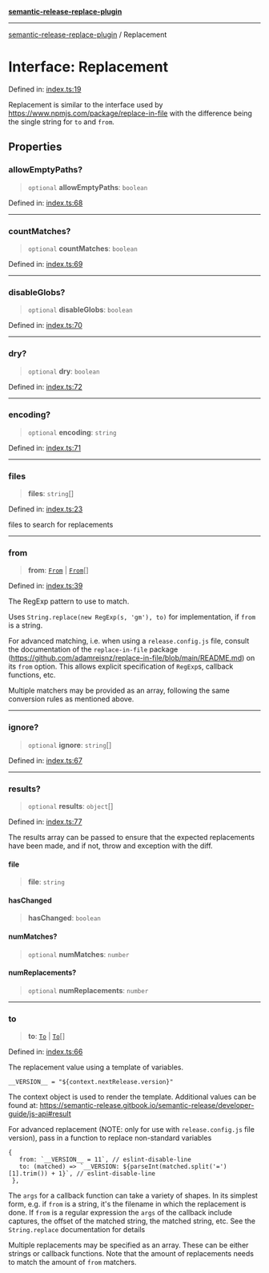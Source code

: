 [**semantic-release-replace-plugin**](../README.md)

---

[semantic-release-replace-plugin](../README.md) / Replacement

# Interface: Replacement

Defined in: [index.ts:19](https://github.com/centralnicgroup-opensource/rtldev-middleware-semantic-release-replace-plugin/blob/72897e5fd6a629573f597e0e200d3cdd145a96b9/src/index.ts#L19)

Replacement is similar to the interface used by https://www.npmjs.com/package/replace-in-file
with the difference being the single string for `to` and `from`.

## Properties

### allowEmptyPaths?

> `optional` **allowEmptyPaths**: `boolean`

Defined in: [index.ts:68](https://github.com/centralnicgroup-opensource/rtldev-middleware-semantic-release-replace-plugin/blob/72897e5fd6a629573f597e0e200d3cdd145a96b9/src/index.ts#L68)

---

### countMatches?

> `optional` **countMatches**: `boolean`

Defined in: [index.ts:69](https://github.com/centralnicgroup-opensource/rtldev-middleware-semantic-release-replace-plugin/blob/72897e5fd6a629573f597e0e200d3cdd145a96b9/src/index.ts#L69)

---

### disableGlobs?

> `optional` **disableGlobs**: `boolean`

Defined in: [index.ts:70](https://github.com/centralnicgroup-opensource/rtldev-middleware-semantic-release-replace-plugin/blob/72897e5fd6a629573f597e0e200d3cdd145a96b9/src/index.ts#L70)

---

### dry?

> `optional` **dry**: `boolean`

Defined in: [index.ts:72](https://github.com/centralnicgroup-opensource/rtldev-middleware-semantic-release-replace-plugin/blob/72897e5fd6a629573f597e0e200d3cdd145a96b9/src/index.ts#L72)

---

### encoding?

> `optional` **encoding**: `string`

Defined in: [index.ts:71](https://github.com/centralnicgroup-opensource/rtldev-middleware-semantic-release-replace-plugin/blob/72897e5fd6a629573f597e0e200d3cdd145a96b9/src/index.ts#L71)

---

### files

> **files**: `string`[]

Defined in: [index.ts:23](https://github.com/centralnicgroup-opensource/rtldev-middleware-semantic-release-replace-plugin/blob/72897e5fd6a629573f597e0e200d3cdd145a96b9/src/index.ts#L23)

files to search for replacements

---

### from

> **from**: [`From`](../type-aliases/From.md) \| [`From`](../type-aliases/From.md)[]

Defined in: [index.ts:39](https://github.com/centralnicgroup-opensource/rtldev-middleware-semantic-release-replace-plugin/blob/72897e5fd6a629573f597e0e200d3cdd145a96b9/src/index.ts#L39)

The RegExp pattern to use to match.

Uses `String.replace(new RegExp(s, 'gm'), to)` for implementation, if
`from` is a string.

For advanced matching, i.e. when using a `release.config.js` file, consult
the documentation of the `replace-in-file` package
(https://github.com/adamreisnz/replace-in-file/blob/main/README.md) on its
`from` option. This allows explicit specification of `RegExp`s, callback
functions, etc.

Multiple matchers may be provided as an array, following the same
conversion rules as mentioned above.

---

### ignore?

> `optional` **ignore**: `string`[]

Defined in: [index.ts:67](https://github.com/centralnicgroup-opensource/rtldev-middleware-semantic-release-replace-plugin/blob/72897e5fd6a629573f597e0e200d3cdd145a96b9/src/index.ts#L67)

---

### results?

> `optional` **results**: `object`[]

Defined in: [index.ts:77](https://github.com/centralnicgroup-opensource/rtldev-middleware-semantic-release-replace-plugin/blob/72897e5fd6a629573f597e0e200d3cdd145a96b9/src/index.ts#L77)

The results array can be passed to ensure that the expected replacements
have been made, and if not, throw and exception with the diff.

#### file

> **file**: `string`

#### hasChanged

> **hasChanged**: `boolean`

#### numMatches?

> `optional` **numMatches**: `number`

#### numReplacements?

> `optional` **numReplacements**: `number`

---

### to

> **to**: [`To`](../type-aliases/To.md) \| [`To`](../type-aliases/To.md)[]

Defined in: [index.ts:66](https://github.com/centralnicgroup-opensource/rtldev-middleware-semantic-release-replace-plugin/blob/72897e5fd6a629573f597e0e200d3cdd145a96b9/src/index.ts#L66)

The replacement value using a template of variables.

`__VERSION__ = "${context.nextRelease.version}"`

The context object is used to render the template. Additional values
can be found at: https://semantic-release.gitbook.io/semantic-release/developer-guide/js-api#result

For advanced replacement (NOTE: only for use with `release.config.js` file version), pass in a function to replace non-standard variables

```
{
   from: `__VERSION__ = 11`, // eslint-disable-line
   to: (matched) => `__VERSION: ${parseInt(matched.split('=')[1].trim()) + 1}`, // eslint-disable-line
 },
```

The `args` for a callback function can take a variety of shapes. In its
simplest form, e.g. if `from` is a string, it's the filename in which the
replacement is done. If `from` is a regular expression the `args` of the
callback include captures, the offset of the matched string, the matched
string, etc. See the `String.replace` documentation for details

Multiple replacements may be specified as an array. These can be either
strings or callback functions. Note that the amount of replacements needs
to match the amount of `from` matchers.
